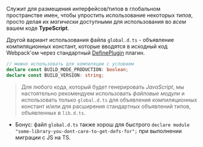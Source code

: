 Cлужит для размещения интерфейсов/типов в глобальном пространстве имен, чтобы упростить использование некоторых _типов_, просто делая их _магически_ доступными для использования во _всем_ вашем коде **TypeScript**.

Другой вариант использования файла `global.d.ts` - объявление компиляционных констант, которые вводятся в исходный код Webpack'ом через стандартный [DefinePlugin](https://webpack.js.org/plugins/define-plugin/) плагин.

```ts
// можно использовать для компиляции с условием
declare const BUILD_MODE_PRODUCTION: boolean;
declare const BUILD_VERSION: string;
```

> Для любого кода, который будет генерировать _JavaScript_, мы настоятельно рекомендуем использовать _файловые модули_ и использовать только `global.d.ts` для объявления компиляционных констант и/или для расширения стандартных объявлений типов, объявленных в `lib.d.ts`.

- Бонус: файл `global.d.ts` также хорош для быстрого `declare module "some-library-you-dont-care-to-get-defs-for";` при выполнении миграции с JS на TS.